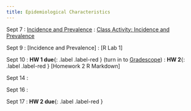 ```yaml
---
title: Epidemiological Characteristics
---
```


Sept 7
: [Incidence and Prevalence](https://github.com/marievozanne/STAT244NF_class/blob/main/Introduction/2_Lec_Measures_of_Risk.pdf)
  : [Class Activity: Incidence and Prevalence](https://github.com/marievozanne/STAT244NF_class/blob/main/Introduction/2_CA_Incidence_Prevalence.pdf)

Sept 9
: [Incidence and Prevalence]
  : [R Lab 1]

Sept 10
: **HW 1 due**{: .label .label-red } (turn in to [Gradescope](https://gradescope.com))
: **HW 2**{: .label .label-red } [Homework 2 R Markdown]

Sept 14
: [](#)

Sept 16
: [](#)

Sept 17
: **HW 2 due**{: .label .label-red }

<!-- Oct 5
: [Linked Lists & Encapsulation](#)
  : [3.1](#), [2.2](#), [2.3](#)

Oct 6
: **Section**{: .label .label-purple }[Linked Lists](#)
  : [Solution](#)

Oct 7
: [Resizing Arrays](#)
  : [2.4](#), [2.5](#)

Oct 8
: **Lab**{: .label .label-purple } [Resizing Arrays](#)

Oct 9
: [Runtime Analysis](#)
  : [8.1](#), [8.2](#), [8.3](#), [8.4](#)
: **HW 2 due**{: .label .label-red } -->
